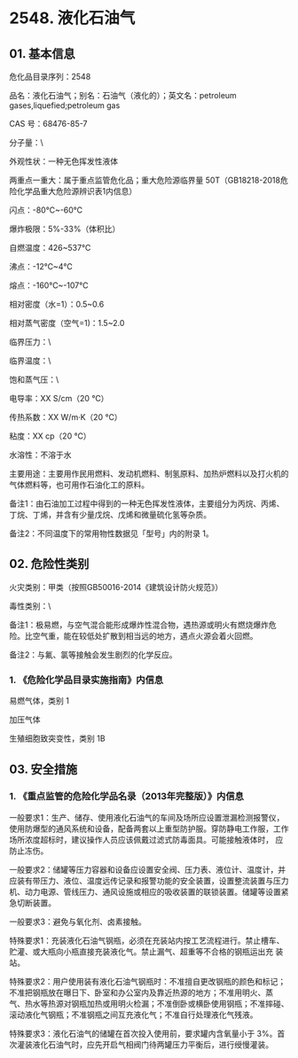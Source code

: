 # 2548. 液化石油气

## 01. 基本信息

危化品目录序列：2548

品名：液化石油气；别名：石油气（液化的）；英文名：petroleum gases,liquefied;petroleum gas

CAS 号：68476-85-7

分子量：\

外观性状：一种无色挥发性液体

两重点一重大：属于重点监管危化品；重大危险源临界量 50T（GB18218-2018危险化学品重大危险源辨识表1内信息）

闪点：-80℃~-60℃

爆炸极限：5%-33%（体积比）

自燃温度：426~537℃

沸点：-12℃~4℃

熔点：-160℃~-107℃

相对密度（水=1）：0.5~0.6

相对蒸气密度（空气=1)：1.5~2.0

临界压力：\

临界温度：\

饱和蒸气压：\

电导率：XX S/cm（20 ℃）

传热系数：XX W/m·K（20 ℃）

粘度：XX cp（20 ℃）

水溶性：不溶于水

主要用途：主要用作民用燃料、发动机燃料、制氢原料、加热炉燃料以及打火机的气体燃料等，也可用作石油化工的原料。

备注1：由石油加工过程中得到的一种无色挥发性液体，主要组分为丙烷、丙烯、 丁烷、丁烯，并含有少量戊烷、戊烯和微量硫化氢等杂质。

备注2：不同温度下的常用物性数据见「型号」内的附录 1。

## 02. 危险性类别

火灾类别：甲类（按照GB50016-2014《建筑设计防火规范》）

毒性类别：\

备注1：极易燃，与空气混合能形成爆炸性混合物，遇热源或明火有燃烧爆炸危险。比空气重，能在较低处扩散到相当远的地方，遇点火源会着火回燃。

备注2：与氟、氯等接触会发生剧烈的化学反应。

### 1. 《危险化学品目录实施指南》内信息

易燃气体，类别 1 

加压气体

生殖细胞致突变性，类别 1B

## 03. 安全措施

### 1. 《重点监管的危险化学品名录（2013年完整版）》内信息

一般要求1：生产、储存、使用液化石油气的车间及场所应设置泄漏检测报警仪，使用防爆型的通风系统和设备，配备两套以上重型防护服。穿防静电工作服，工作场所浓度超标时，建议操作人员应该佩戴过滤式防毒面具。可能接触液体时， 应防止冻伤。

一般要求2：储罐等压力容器和设备应设置安全阀、压力表、液位计、温度计，并应装有带压力、液位、温度远传记录和报警功能的安全装置，设置整流装置与压力机、动力电源、管线压力、通风设施或相应的吸收装置的联锁装置。储罐等设置紧急切断装置。

一般要求3：避免与氧化剂、卤素接触。

特殊要求1：充装液化石油气钢瓶，必须在充装站内按工艺流程进行。禁止槽车、 贮灌、或大瓶向小瓶直接充装液化气。禁止漏气、超重等不合格的钢瓶运出充 装站。

特殊要求2：用户使用装有液化石油气钢瓶时：不准擅自更改钢瓶的颜色和标记；不准把钢瓶放在曝日下、卧室和办公室内及靠近热源的地方；不准用明火、蒸 气、热水等热源对钢瓶加热或用明火检漏；不准倒卧或横卧使用钢瓶；不准摔碰、滚动液化气钢瓶；不准钢瓶之间互充液化气；不准自行处理液化气残液。

特殊要求3：液化石油气的储罐在首次投入使用前，要求罐内含氧量小于 3%。首次灌装液化石油气时，应先开启气相阀门待两罐压力平衡后，进行绶慢灌装。

